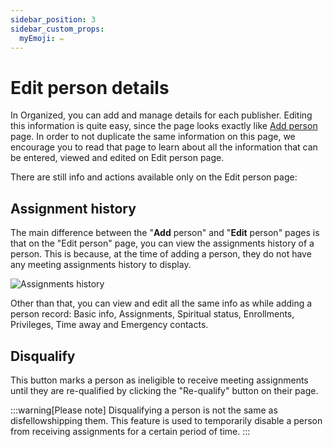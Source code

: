 ```yaml
---
sidebar_position: 3
sidebar_custom_props: 
  myEmoji: ✏️
---
```


# Edit person details

In Organized, you can add and manage details for each publisher. Editing this information is quite easy, since the page looks exactly like [Add person](./add-person) page. In order to not duplicate the same information on this page, we encourage you to read that page to learn about all the information that can be entered, viewed and edited on Edit person page.

There are still info and actions available only on the Edit person page:

## Assignment history

The main difference between the "**Add** person" and "**Edit** person" pages is that on the "Edit person" page, you can view the assignments history of a person. This is because, at the time of adding a person, they do not have any meeting assignments history to display.

![Assignments history](./img/assignment-history-person.png)

Other than that, you can view and edit all the same info as while adding a person record: Basic info, Assignments, Spiritual status, Enrollments, Privileges, Time away and Emergency contacts.

## Disqualify

This button marks a person as ineligible to receive meeting assignments until they are re-qualified by clicking the "Re-qualify" button on their page. 

:::warning[Please note]
Disqualifying a person is not the same as disfellowshipping them. This feature is used to temporarily disable a person from receiving assignments for a certain period of time.
:::